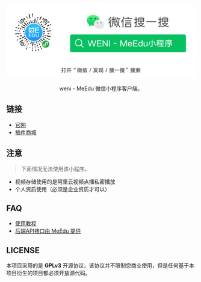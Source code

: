 <p align="center"><img src="doc/images/wechat.png"/></p>
<p align="center">weni - MeEdu 微信小程序客户端。</p>

## 链接

+ [官网](https://meedu.vip)
+ [插件商城](https://meedu.vip/addons)

## 注意

> 下面情况无法使用该小程序。

+ 视频存储使用的是阿里云视频点播私密播放
+ 个人资质使用（必须是企业资质才可以）

## FAQ

+ [使用教程](https://www.yuque.com/meedu/foyrg7/zn927m)
+ [后端API接口由 MeEdu 提供](https://github.com/Qsnh/meedu)

## LICENSE

本项目采用的是 **GPLv3** 开源协议，该协议并不限制您商业使用，但是任何基于本项目衍生的项目都必须开放源代码。